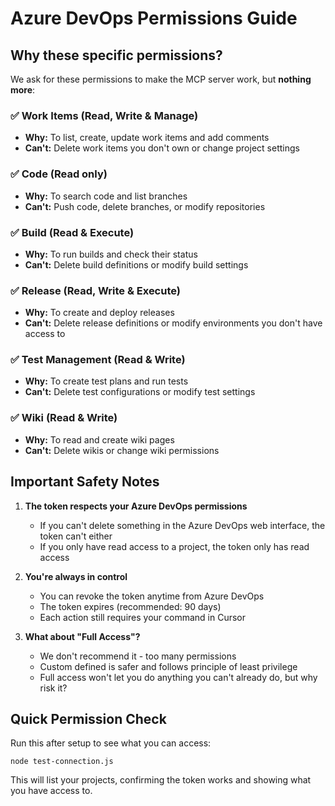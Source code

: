 # Azure DevOps Permissions Guide

## Why these specific permissions?

We ask for these permissions to make the MCP server work, but **nothing more**:

### ✅ Work Items (Read, Write & Manage)
- **Why:** To list, create, update work items and add comments
- **Can't:** Delete work items you don't own or change project settings

### ✅ Code (Read only)
- **Why:** To search code and list branches
- **Can't:** Push code, delete branches, or modify repositories

### ✅ Build (Read & Execute)
- **Why:** To run builds and check their status
- **Can't:** Delete build definitions or modify build settings

### ✅ Release (Read, Write & Execute)
- **Why:** To create and deploy releases
- **Can't:** Delete release definitions or modify environments you don't have access to

### ✅ Test Management (Read & Write)
- **Why:** To create test plans and run tests
- **Can't:** Delete test configurations or modify test settings

### ✅ Wiki (Read & Write)
- **Why:** To read and create wiki pages
- **Can't:** Delete wikis or change wiki permissions

## Important Safety Notes

1. **The token respects your Azure DevOps permissions**
   - If you can't delete something in the Azure DevOps web interface, the token can't either
   - If you only have read access to a project, the token only has read access

2. **You're always in control**
   - You can revoke the token anytime from Azure DevOps
   - The token expires (recommended: 90 days)
   - Each action still requires your command in Cursor

3. **What about "Full Access"?**
   - We don't recommend it - too many permissions
   - Custom defined is safer and follows principle of least privilege
   - Full access won't let you do anything you can't already do, but why risk it?

## Quick Permission Check

Run this after setup to see what you can access:
```
node test-connection.js
```

This will list your projects, confirming the token works and showing what you have access to. 
